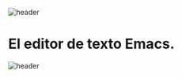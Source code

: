 
![header](/Tutoriales-IFC/assets/header.png)















# El editor de texto Emacs.


















![header](/Tutoriales-IFC/assets/header.png)

